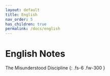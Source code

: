 ```yaml
---
layout: default
title: English
nav_order: 5
has_children: true
permalink: /docs/english
---
```


# English Notes

The Misunderstood Discipline
{: .fs-6 .fw-300 }
